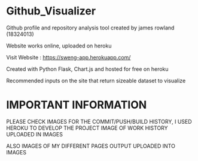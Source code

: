 # Github_Visualizer
Github profile and repository analysis tool created by james rowland (18324013)

Website works online, uploaded on heroku

Visit Website : https://sweng-app.herokuapp.com/

Created with Python Flask, Chart.js and hosted for free on heroku

Recommended inputs on the site that return sizeable dataset to visualize

# IMPORTANT INFORMATION
PLEASE CHECK IMAGES FOR THE COMMIT/PUSH/BUILD HISTORY, I USED HEROKU TO DEVELOP THE PROJECT
IMAGE OF WORK HISTORY UPLOADED IN IMAGES

ALSO IMAGES OF MY DIFFERENT PAGES OUTPUT UPLOADED INTO IMAGES
